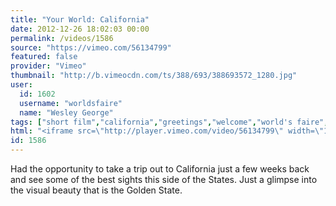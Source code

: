 ```yaml
---
title: "Your World: California"
date: 2012-12-26 18:02:03 00:00
permalink: /videos/1586
source: "https://vimeo.com/56134799"
featured: false
provider: "Vimeo"
thumbnail: "http://b.vimeocdn.com/ts/388/693/388693572_1280.jpg"
user:
  id: 1602
  username: "worldsfaire"
  name: "Wesley George"
tags: ["short film","california","greetings","welcome","world's faire","world","your"]
html: "<iframe src=\"http://player.vimeo.com/video/56134799\" width=\"1920\" height=\"1080\" frameborder=\"0\" webkitAllowFullScreen mozallowfullscreen allowFullScreen></iframe>"
id: 1586
---
```


Had the opportunity to take a trip out to California just a few weeks back and see some of the best sights this side of the States.  Just a glimpse into the visual beauty that is the Golden State.